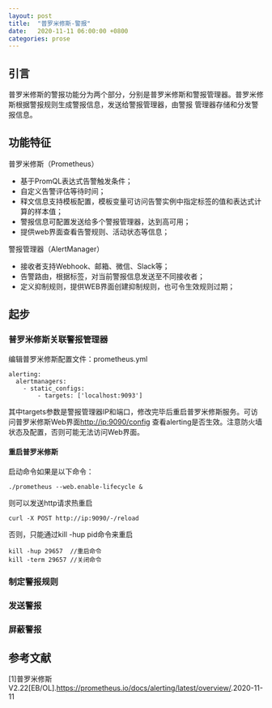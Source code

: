 ```yaml
---
layout: post
title:  "普罗米修斯-警报"
date:   2020-11-11 06:00:00 +0800
categories: prose
---
```

## 引言 #
普罗米修斯的警报功能分为两个部分，分别是普罗米修斯和警报管理器。普罗米修斯根据警报规则生成警报信息，发送给警报管理器，由警报
管理器存储和分发警报信息。

## 功能特征
普罗米修斯（Prometheus）
- 基于PromQL表达式告警触发条件；
- 自定义告警评估等待时间；
- 释文信息支持模板配置，模板变量可访问告警实例中指定标签的值和表达式计算的样本值；
- 警报信息可配置发送给多个警报管理器，达到高可用；
- 提供web界面查看告警规则、活动状态等信息；

警报管理器（AlertManager）
- 接收者支持Webhook、邮箱、微信、Slack等；
- 告警路由，根据标签，对当前警报信息发送至不同接收者；
- 定义抑制规则，提供WEB界面创建抑制规则，也可令生效规则过期；

## 起步
### 普罗米修斯关联警报管理器
编辑普罗米修斯配置文件：prometheus.yml
```
alerting:
  alertmanagers:
    - static_configs:
        - targets: ['localhost:9093']
```
其中targets参数是警报管理器IP和端口，修改完毕后重启普罗米修斯服务。可访问普罗米修斯Web界面<http://ip:9090/config>
查看alerting是否生效。注意防火墙状态及配置，否则可能无法访问Web界面。  
#### 重启普罗米修斯
启动命令如果是以下命令：
```
./prometheus --web.enable-lifecycle &
```
则可以发送http请求热重启
```
curl -X POST http://ip:9090/-/reload
```
否则，只能通过kill -hup pid命令来重启
```
kill -hup 29657  //重启命令
kill -term 29657 //关闭命令
```
### 制定警报规则

### 发送警报

### 屏蔽警报

## 参考文献
[1]普罗米修斯V2.22[EB/OL].<https://prometheus.io/docs/alerting/latest/overview/>.2020-11-11